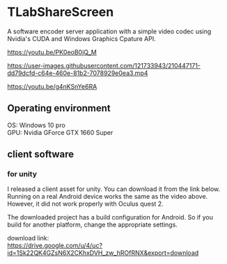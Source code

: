 # TLabShareScreen
A software encoder server application with a simple video codec using Nvidia's CUDA and Windows Graphics Cpature API.


https://youtu.be/PK0eoB0jQ_M


https://user-images.githubusercontent.com/121733943/210447171-dd79dcfd-c64e-460e-81b2-7078929e0ea3.mp4


https://youtu.be/g4nKSnYe6RA


## Operating environment
OS: Windows 10 pro  
GPU: Nvidia GForce GTX 1660 Super

## client software
### for unity
I released a client asset for unity. You can download it from the link below.
Running on a real Android device works the same as the video above. However, it did not work properly with Oculus quest 2.

The downloaded project has a build configuration for Android. So if you build for another platform, change the appropriate settings.

download link:  
https://drive.google.com/u/4/uc?id=1Sk22QK4GZsN6X2CKhxDVH_zw_hROfRNX&export=download
